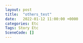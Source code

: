 ```yaml
---
layout: post
title:  "others_test"
date:   2022-01-12 11:00:00 +0000
categories: Etc
Tags: Story Etc
SceneCode: []
---
```

